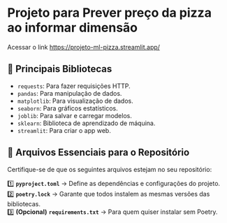 # Projeto para Prever preço da pizza ao informar dimensão

Acessar o link https://projeto-ml-pizza.streamlit.app/

## 📌 Principais Bibliotecas

- `requests`: Para fazer requisições HTTP.
- `pandas`: Para manipulação de dados.
- `matplotlib`: Para visualização de dados.
- `seaborn`: Para gráficos estatísticos.
- `joblib`: Para salvar e carregar modelos.
- `sklearn`: Biblioteca de aprendizado de máquina.
- `streamlit`: Para criar o app web.

## 📌 Arquivos Essenciais para o Repositório

Certifique-se de que os seguintes arquivos estejam no seu repositório:

1️⃣ **`pyproject.toml`** → Define as dependências e configurações do projeto.  
2️⃣ **`poetry.lock`** → Garante que todos instalem as mesmas versões das bibliotecas.  
3️⃣ **(Opcional)** **`requirements.txt`** → Para quem quiser instalar sem Poetry.
